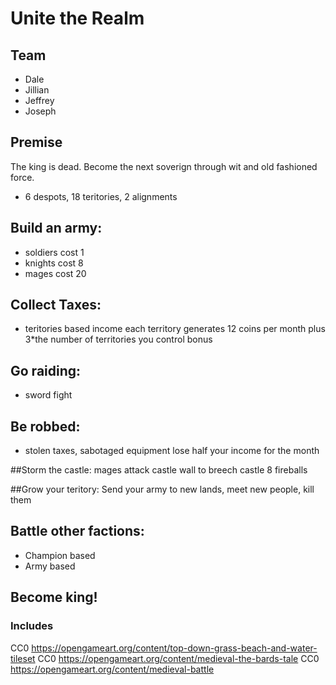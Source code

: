 # Unite the Realm

## Team
- Dale
- Jillian
- Jeffrey
- Joseph

## Premise
The king is dead.  Become the next soverign through wit and old fashioned force.

- 6 despots, 18 teritories, 2 alignments

## Build an army:

- soldiers cost 1
- knights cost 8
- mages cost 20

## Collect Taxes:

- teritories based income 
	each territory generates 12 coins per month plus 3*the number of territories you control bonus

## Go raiding:

- sword fight

## Be robbed:

- stolen taxes, sabotaged equipment
   lose half your income for the month

##Storm the castle:
	mages attack castle wall to breech castle 8 fireballs

##Grow your teritory:
Send your army to new lands, meet new people, kill them

## Battle other factions:

- Champion based
- Army based

## Become king!

### Includes
CC0 https://opengameart.org/content/top-down-grass-beach-and-water-tileset
CC0 https://opengameart.org/content/medieval-the-bards-tale
CC0 https://opengameart.org/content/medieval-battle